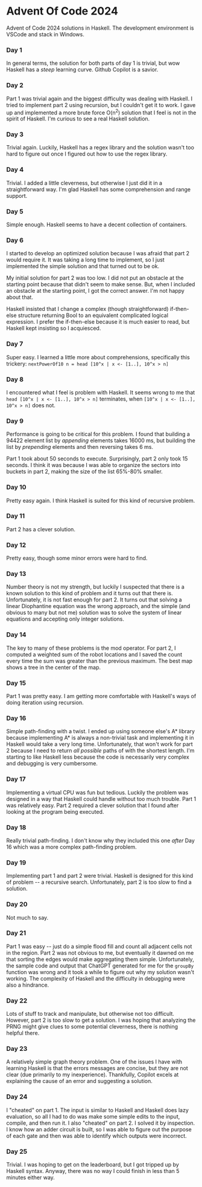 # Advent Of Code 2024
Advent of Code 2024 solutions in Haskell. The development environment is VSCode and stack in Windows.

### Day 1

In general terms, the solution for both parts of day 1 is trivial, but wow Haskell has a *steep* learning curve. Github Copilot is a savior.

### Day 2

Part 1 was trivial again and the biggest difficulty was dealing with Haskell. I tried to implement part 2 using recursion, but I couldn't get it to work. I gave up and implemented a more brute force O(n<sup>2</sup>) solution that I feel is not in the spirit of Haskell. I'm curious to see a real Haskell solution.

### Day 3

Trivial again. Luckily, Haskell has a regex library and the solution wasn't too hard to figure out once I figured out how to use the regex library.

### Day 4
Trivial. I added a little cleverness, but otherwise I just did it in a straightforward way. I'm glad Haskell has some comprehension and range support.

### Day 5
Simple enough. Haskell seems to have a decent collection of containers.

### Day 6
I started to develop an optimized solution because I was afraid that part 2 would require it. It was taking a long time to implement, so I just implemented the simple solution and that turned out to be ok.

My initial solution for part 2 was too low. I did not put an obstacle at the starting point because that didn't seem to make sense. But, when I included an obstacle at the starting point, I got the correct answer. I'm not happy about that.

Haskell insisted that I change a complex (though straightforward) if-then-else structure returning Bool to an equivalent complicated logical expression. I prefer the if-then-else because it is much easier to read, but Haskell kept insisting so I acquiesced.

### Day 7
Super easy. I learned a little more about comprehensions, specifically this trickery: `nextPowerOf10 n = head [10^x | x <- [1..], 10^x > n]`

### Day 8
I encountered what I feel is problem with Haskell. It seems wrong to me that `head [10^x | x <- [1..], 10^x > n]` terminates, when `[10^x | x <- [1..], 10^x > n]` does not.

### Day 9
Performance is going to be critical for this problem. I found that building a 94422 element list by *appending* elements takes 16000 ms, but building the list by *prepending* elements and then reversing takes 6 ms.

Part 1 took about 50 seconds to execute. Surprisingly, part 2 only took 15 seconds. I think it was because I was able to organize the sectors into buckets in part 2, making the size of the list 65%-80% smaller.

### Day 10
Pretty easy again. I think Haskell is suited for this kind of recursive problem.

### Day 11
Part 2 has a clever solution. 

### Day 12
Pretty easy, though some minor errors were hard to find.

### Day 13
Number theory is not my strength, but luckily I suspected that there is a known solution to this kind of problem and it turns out that there is. Unfortunately, it is not fast enough for part 2. It turns out that solving a linear Diophantine equation was the wrong approach, and the simple (and obvious to many but not me) solution was to solve the system of linear equations and accepting only integer solutions.

### Day 14
The key to many of these problems is the mod operator. For part 2, I computed a weighted sum of the robot locations and I saved the count every time the sum was greater than the previous maximum. The best map shows a tree in the center of the map.

### Day 15
Part 1 was pretty easy. I am getting more comfortable with Haskell's ways of doing iteration using recursion.

### Day 16
Simple path-finding with a twist. I ended up using someone else's A* library because implementing A* is always a non-trivial task and implementing it in Haskell would take a very long time. Unfortunately, that won't work for part 2 because I need to return *all possible* paths of with the shortest length. I'm starting to like Haskell less because the code is necessarily very complex and debugging is very cumbersome.

### Day 17
Implementing a virtual CPU was fun but tedious. Luckily the problem was designed in a way that Haskell could handle without too much trouble. Part 1 was relatively easy. Part 2 required a clever solution that I found after looking at the program being executed.

### Day 18
Really trivial path-finding. I don't know why they included this one *after* Day 16 which was a more complex path-finding problem.

### Day 19
Implementing part 1 and part 2 were trivial. Haskell is designed for this kind of problem -- a recursive search. Unfortunately, part 2 is too slow to find a solution.

### Day 20
Not much to say.

### Day 21
Part 1 was easy -- just do a simple flood fill and count all adjacent cells not in the region. Part 2 was not obvious to me, but  eventually it dawned on me that sorting the edges would make aggregating them simple. Unfortunately, the sample code and output that ChatGPT generated for me for the `groupBy` function was wrong and it took a while to figure out why my solution wasn't working. The complexity of Haskell and the difficulty in debugging were also a hindrance.

### Day 22
Lots of stuff to track and manipulate, but otherwise not too difficult. However, part 2 is too slow to get a solution. I was hoping that analyzing the PRNG might give clues to some potential cleverness, there is nothing helpful there.

### Day 23
A relatively simple graph theory problem. One of the issues I have with learning Haskell is that the errors messages are concise, but they are not clear (due primarily to my inexperience). Thankfully, Copilot excels at explaining the cause of an error and suggesting a solution.

### Day 24
I "cheated" on part 1. The input is similar to Haskell and Haskell does lazy evaluation, so all I had to do was make some simple edits to the input, compile, and then run it. I also "cheated" on part 2. I solved it by inspection. I know how an adder circuit is built, so I was able to figure out the purpose of each gate and then was able to identify which outputs were incorrect.

### Day 25
Trivial. I was hoping to get on the leaderboard, but I got tripped up by Haskell syntax. Anyway, there was no way I could finish in less than 5 minutes either way.
